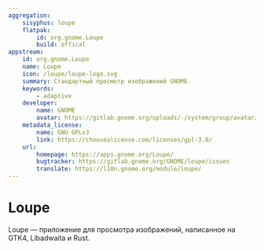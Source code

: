 ```yaml
---
aggregation:
    sisyphus: loupe
    flatpak:
        id: org.gnome.Loupe
        build: offical
appstream:
    id: org.gnome.Loupe
    name: Loupe
    icon: /loupe/loupe-logo.svg
    summary: Стандартный просмотр изображений GNOME.
    keywords:
        - adaptive
    developer:
        name: GNOME
        avatar: https://gitlab.gnome.org/uploads/-/system/group/avatar/8/gnomelogo.png?width=48
    metadata_license:
        name: GNU GPLv3
        link: https://choosealicense.com/licenses/gpl-3.0/
    url:
        homepage: https://apps.gnome.org/Loupe/
        bugtracker: https://gitlab.gnome.org/GNOME/loupe/issues
        translate: https://l10n.gnome.org/module/loupe/
---
```


# Loupe

Loupe — приложение для просмотра изображений, написанное на GTK4, Libadwaita и Rust.

<!--@include: @apps/_parts/install/content-repo.md-->
<!--@include: @apps/_parts/install/content-flatpak.md-->
